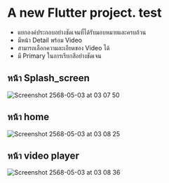  # A new Flutter project. test
- แยกองค์ประกอบอย่างชัดเจนที่ได้รับมอบหมายและครบถ้วน
- มีหน้า Detail พร้อม Video
- สามารถเลือกความละเอียดของ Video ได้
- มี Primary ในการเรียกสีอย่างชัดเจน

## หน้า Splash_screen
![Screenshot 2568-05-03 at 03 07 50](https://github.com/user-attachments/assets/f7defd0f-70ed-4f83-81b4-cf5ded8332bd)

## หน้า home
![Screenshot 2568-05-03 at 03 08 25](https://github.com/user-attachments/assets/f5dc7b7d-9d78-4c7e-8b26-ffea360a6735)

## หน้า video player
![Screenshot 2568-05-03 at 03 08 36](https://github.com/user-attachments/assets/997480ff-5716-4a2a-8e5c-193edc26a613)

